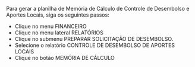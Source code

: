 Para gerar a planilha de Memória de Cálculo de Controle de Desembolso e Aportes Locais, siga os seguintes passos:

* Clique no menu FINANCEIRO
* Clique no menu lateral RELATÓRIOS
* Clique no submenu PREPARAR SOLICITAÇÃO DE DESEMBOLSO.
* Selecione o relatório CONTROLE DE DESEMBOLSO DE APORTES LOCAIS
* Clique no botão MEMÓRIA DE CÁLCULO